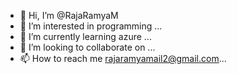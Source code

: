 - 👋 Hi, I’m @RajaRamyaM
- 👀 I’m interested in programming ...
- 🌱 I’m currently learning azure ...
- 💞️ I’m looking to collaborate on ...
- 📫 How to reach me rajaramyamail2@gmail.com...

<!---
RajaRamyaM/RajaRamyaM is a ✨ special ✨ repository because its `README.md` (this file) appears on your GitHub profile.
You can click the Preview link to take a look at your changes.
--->

